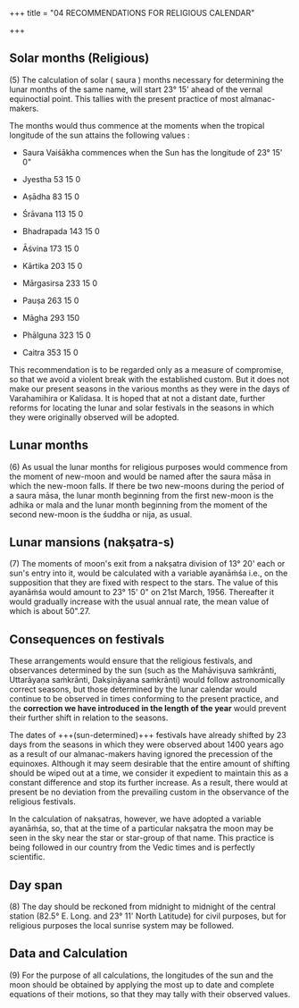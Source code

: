 +++
title = "04 RECOMMENDATIONS FOR RELIGIOUS CALENDAR"

+++

## Solar months (Religious)

(5) The calculation of solar ( saura ) months necessary for determining the lunar months of the same name, will start 23° 15' ahead of the vernal equinoctial point. This tallies with the present practice of most almanac-makers. 



The months would thus commence at the moments when the tropical longitude of the sun attains the following values : 



- Saura Vaiśākha commences when the Sun has the longitude of 23° 15' 0"

- Jyestha 53 15 0 

- Aṣādha 83 15 0 

- Śrāvana 113 15 0 

- Bhadrapada 143 15 0 

- Āśvina 173 15 0 

- Kārtika 203 15 0 

- Mārgasirsa 233 15 0 

- Pauṣa 263 15 0 

- Māgha 293 150 

- Phālguna 323 15 0

- Caitra 353 15 0 



This recommendation is to be regarded only as a measure of compromise, so that we avoid a violent break with the established custom. But it does not make our present seasons in the various months as they were in the days of Varahamihira or Kalidasa. It is hoped that at not a distant date, further reforms for locating the lunar and solar festivals in the seasons in which they were originally observed will be adopted. 



## Lunar months

(6) As usual the lunar months for religious purposes would commence from the moment of new-moon and would be named after the saura māsa in which the new-moon falls. If there be two new-moons during the period of a saura māsa, the lunar month beginning from the first new-moon is the adhika or mala and the lunar month beginning from the moment of the second new-moon is the śuddha or nija, as usual. 



## Lunar mansions (nakṣatra-s)

(7) The moments of moon's exit from a nakṣatra division of 13° 20' each or sun's entry into it, would be calculated with a variable ayanāṁśa i.e., on the supposition that they are fixed with respect to the stars. The value of this ayanāṁśa would amount to 23° 15' 0" on 21st March, 1956. Thereafter it would gradually increase with the usual annual rate, the mean value of which is about 50".27. 



## Consequences on festivals

These arrangements would ensure that the religious festivals, and observances determined by the sun (such as the Mahāviṣuva saṁkrānti, Uttarāyaṇa saṁkrānti, Dakṣiṇāyana saṁkrānti) would follow astronomically correct seasons, but those determined by the lunar calendar would continue to be observed in times conforming to the present practice, and the **correction we have introduced in the length of the year** would prevent their further shift in relation to the seasons. 



The dates of +++(sun-determined)+++ festivals have already shifted by 23 days from the seasons in which they were observed about 1400 years ago as a result of our almanac-makers having ignored the precession of the equinoxes. Although it may seem desirable that the entire amount of shifting should be wiped out at a time, we consider it expedient to maintain this as a constant difference and stop its further increase. As a result, there would at present be no deviation from the prevailing custom in the observance of the religious festivals. 



In the calculation of nakṣatras, however, we have adopted a variable ayanāṁśa, so, that at the time of a particular nakṣatra the moon may be seen in the sky near the star or star-group of that name. This practice is being followed in our country from the Vedic times and is perfectly scientific. 



## Day span

(8) The day should be reckoned from midnight to midnight of the central station (82.5° E. Long. and 23° 11' North Latitude) for civil purposes, but for religious purposes the local sunrise system may be followed. 



## Data and Calculation

(9) For the purpose of all calculations, the longitudes of the sun and the moon should be obtained by applying the most up to date and complete equations of their motions, so that they may tally with their observed values. 



